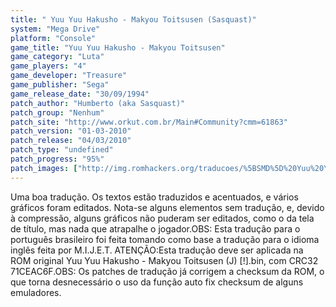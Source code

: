 ```yaml
---
title: " Yuu Yuu Hakusho - Makyou Toitsusen (Sasquast)"
system: "Mega Drive"
platform: "Console"
game_title: "Yuu Yuu Hakusho - Makyou Toitsusen"
game_category: "Luta"
game_players: "4"
game_developer: "Treasure"
game_publisher: "Sega"
game_release_date: "30/09/1994"
patch_author: "Humberto (aka Sasquast)"
patch_group: "Nenhum"
patch_site: "http://www.orkut.com.br/Main#Community?cmm=61863"
patch_version: "01-03-2010"
patch_release: "04/03/2010"
patch_type: "undefined"
patch_progress: "95%"
patch_images: ["http://img.romhackers.org/traducoes/%5BSMD%5D%20Yuu%20Yuu%20Hakusho%20-%20Makyou%20Toitsusen%20-%20Sasquast%20-%201.png","http://img.romhackers.org/traducoes/%5BSMD%5D%20Yuu%20Yuu%20Hakusho%20-%20Makyou%20Toitsusen%20-%20Sasquast%20-%202.png","http://img.romhackers.org/traducoes/%5BSMD%5D%20Yuu%20Yuu%20Hakusho%20-%20Makyou%20Toitsusen%20-%20Sasquast%20-%203.png"]
---
```

Uma boa tradução. Os textos estão traduzidos e acentuados, e vários gráficos foram editados. Nota-se alguns elementos sem tradução, e, devido à compressão, alguns gráficos não puderam ser editados, como o da tela de título, mas nada que atrapalhe o jogador.OBS: Esta tradução para o português brasileiro foi feita tomando como base a tradução para o idioma inglês feita por M.I.J.E.T. ATENÇÃO:Esta tradução deve ser aplicada na ROM original Yuu Yuu Hakusho - Makyou Toitsusen (J) [!].bin, com CRC32 71CEAC6F.OBS: Os patches de tradução já corrigem a checksum da ROM, o que torna desnecessário o uso da função auto fix checksum de alguns emuladores.